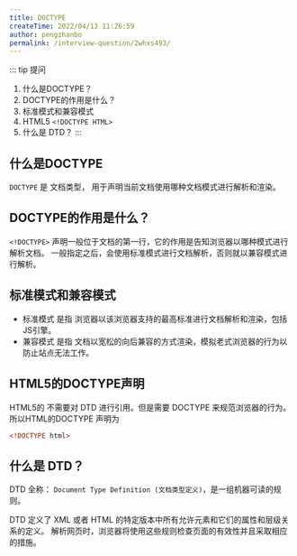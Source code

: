 ```yaml
---
title: DOCTYPE
createTime: 2022/04/13 11:26:59
author: pengzhanbo
permalink: /interview-question/2whxs493/
---
```


::: tip 提问

1. 什么是DOCTYPE？
2. DOCTYPE的作用是什么？
3. 标准模式和兼容模式
4. HTML5 `<!DOCTYPE HTML>`
5. 什么是 DTD？
:::

## 什么是DOCTYPE

`DOCTYPE` 是 文档类型， 用于声明当前文档使用哪种文档模式进行解析和渲染。

## DOCTYPE的作用是什么？

`<!DOCTYPE>` 声明一般位于文档的第一行，它的作用是告知浏览器以哪种模式进行解析文档。
一般指定之后，会使用标准模式进行文档解析，否则就以兼容模式进行解析。

## 标准模式和兼容模式

- 标准模式 是指 浏览器以该浏览器支持的最高标准进行文档解析和渲染，包括JS引擎。
- 兼容模式 是指 文档以宽松的向后兼容的方式渲染，模拟老式浏览器的行为以防止站点无法工作。

## HTML5的DOCTYPE声明

HTML5的 不需要对 DTD 进行引用。但是需要 DOCTYPE 来规范浏览器的行为。
所以HTML的DOCTYPE 声明为

``` html
<!DOCTYPE html>
```

## 什么是 DTD？

DTD 全称： `Document Type Definition (文档类型定义)`，是一组机器可读的规则。

DTD 定义了 XML 或者 HTML 的特定版本中所有允许元素和它们的属性和层级关系的定义。
解析网页时，浏览器将使用这些规则检查页面的有效性并且采取相应的措施。
